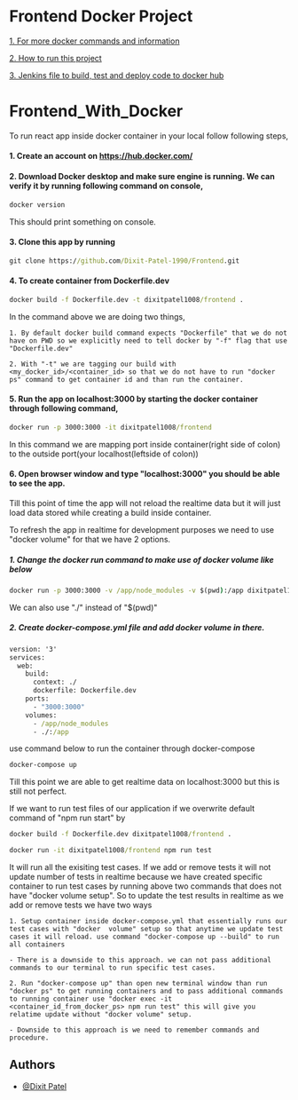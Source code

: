 
# Frontend Docker Project


[1. For more docker commands and information](https://github.com/Dixit-Patel-1990/Docker)

[2. How to run this project](#Frontend_With_Docker)

[3. Jenkins file to build, test and deploy code to docker hub](https://github.com/Dixit-Patel-1990/Frontend/blob/main/Jenkinsfile)

# Frontend_With_Docker

To run react app inside docker container in your local follow following steps,

#### 1. Create an account on https://hub.docker.com/

#### 2. Download Docker desktop and make sure engine is running. We can verify it by running following command on console,
```cmd
docker version
```
This should print something on console.

#### 3. Clone this app by running
```cmd
git clone https://github.com/Dixit-Patel-1990/Frontend.git
```

#### 4. To create container from Dockerfile.dev
```cmd
docker build -f Dockerfile.dev -t dixitpatel1008/frontend .
```

In the command above we are doing two things,

    1. By default docker build command expects "Dockerfile" that we do not have on PWD so we explicitly need to tell docker by "-f" flag that use "Dockerfile.dev"

    2. With "-t" we are tagging our build with <my_docker_id>/<container_id> so that we do not have to run "docker ps" command to get container id and than run the container.

#### 5. Run the app on localhost:3000 by starting the docker container through following command,
```cmd
docker run -p 3000:3000 -it dixitpatel1008/frontend
```

In this command we are mapping port inside container(right side of colon) to the outside port(your localhost(leftside of colon))

#### 6. Open browser window and type "localhost:3000" you should be able to see the app.

Till this point of time the app will not reload the realtime data but it will just load data stored while creating a build inside container.

To refresh the app in realtime for development purposes we need to use "docker volume" for that we have 2 options.
    
##### 1. Change the docker run command to make use of docker volume like below
```cmd
docker run -p 3000:3000 -v /app/node_modules -v $(pwd):/app dixitpatel1008/frontend
```

We can also use "./" instead of "$(pwd)"

##### 2. Create docker-compose.yml file and add docker volume in there.

```cmd
version: '3'
services:
  web:
    build: 
      context: ./
      dockerfile: Dockerfile.dev
    ports:
      - "3000:3000"
    volumes:
      - /app/node_modules
      - ./:/app
```

use command below to run the container through docker-compose
```cmd
docker-compose up
```

Till this point we are able to get realtime data on localhost:3000 but this is still not perfect.

If we want to run test files of our application if we overwrite default command of "npm run start" by

```cmd
docker build -f Dockerfile.dev dixitpatel1008/frontend .

docker run -it dixitpatel1008/frontend npm run test
```

It will run all the exisiting test cases. If we add or remove tests it will not update number of tests in realtime because we have created specific container to run test cases by running above two commands that does not have "docker volume setup". So to update the test results in realtime as we add or remove tests we have two ways 

    1. Setup container inside docker-compose.yml that essentially runs our test cases with "docker  volume" setup so that anytime we update test cases it will reload. use command "docker-compose up --build" to run all containers

    - There is a downside to this approach. we can not pass additional commands to our terminal to run specific test cases.

    2. Run "docker-compose up" than open new terminal window than run "docker ps" to get running containers and to pass additional commands to running container use "docker exec -it <container_id_from_docker_ps> npm run test" this will give you relatime update without "docker volume" setup.

    - Downside to this approach is we need to remember commands and procedure.

## Authors
- [@Dixit Patel](https://github.com/Dixit-Patel-1990/Docker)
